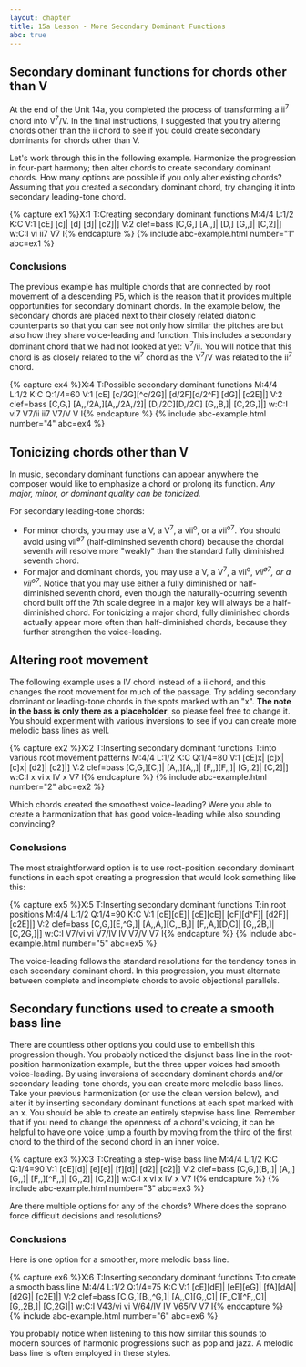 ```yaml
---
layout: chapter
title: 15a Lesson - More Secondary Dominant Functions
abc: true
---
```


## Secondary dominant functions for chords other than V

At the end of the Unit 14a, you completed the process of transforming a ii<sup>7</sup> chord into V<sup>7</sup>/V. In the final instructions, I suggested that you try altering chords other than the ii chord to see if you could create secondary dominants for chords other than V. 

Let's work through this in the following example. Harmonize the progression in four-part harmony; then alter chords to create secondary dominant chords. How many options are possible if you only alter existing chords? Assuming that you created a secondary dominant chord, try changing it into secondary leading-tone chord.

{% capture ex1 %}X:1
T:Creating secondary dominant functions
M:4/4
L:1/2
K:C
V:1
[cE] [c]| [d] [d]| [c2]|]
V:2 clef=bass
[C,G,] [A,,]| [D,] [G,,]| [C,2]|]
w:C:I vi ii7 V7 I{% endcapture %}
{% include abc-example.html number="1" abc=ex1 %}

### Conclusions

The previous example has multiple chords that are connected by root movement of a descending P5, which is the reason that it provides multiple opportunities for secondary dominant chords. In the example below, the secondary chords are placed next to their closely related diatonic counterparts so that you can see not only how similar the pitches are but also how they share voice-leading and function. This includes a secondary dominant chord that we had not looked at yet: V<sup>7</sup>/ii. You will notice that this chord is as closely related to the vi<sup>7</sup> chord as the V<sup>7</sup>/V was related to the ii<sup>7</sup> chord. 

{% capture ex4 %}X:4
T:Possible secondary dominant functions
M:4/4
L:1/2
K:C
Q:1/4=60
V:1
[cE] [c/2G][^c/2G]| [d/2F][d/2^F] [dG]| [c2E]|]
V:2 clef=bass
[C,G,] [A,,/2A,][A,,/2A,/2]| [D,/2C][D,/2C] [G,,B,]| [C,2G,]|]
w:C:I vi7 V7/ii ii7 V7/V V I{% endcapture %}
{% include abc-example.html number="4" abc=ex4 %}

## Tonicizing chords other than V

In music, secondary dominant functions can appear anywhere the composer would like to emphasize a chord or prolong its function. *Any major, minor, or dominant quality can be tonicized.* 

For secondary leading-tone chords:
- For minor chords, you may use a V, a V<sup>7</sup>, a vii<sup>o</sup>, or a vii<sup>o7</sup>. You should avoid using vii<sup>&oslash;7</sup> (half-diminshed seventh chord) because the chordal seventh will resolve more "weakly" than the standard fully diminished seventh chord.
- For major and dominant chords, you may use a V, a V<sup>7</sup>, a vii<sup>o</sup>, *vii<sup>&oslash;7</sup>, or a vii<sup>o7</sup>*. Notice that you may use either a fully diminished or half-diminished seventh chord, even though the naturally-ocurring seventh chord built off the 7th scale degree in a major key will always be a half-diminished chord. For tonicizing a major chord, fully diminished chords actually appear more often than half-diminished chords, because they further strengthen the voice-leading.

## Altering root movement

The following example uses a IV chord instead of a ii chord, and this changes the root movement for much of the passage. Try adding secondary dominant or leading-tone chords in the spots marked with an "x". **The note in the bass is only there as a placeholder**, so please feel free to change it. You should  experiment with various inversions to see if you can create more melodic bass lines as well.

{% capture ex2 %}X:2
T:Inserting secondary dominant functions 
T:into various root movement patterns
M:4/4
L:1/2
K:C
Q:1/4=80
V:1
[cE]x| [c]x| [c]x| [d2]| [c2]|]
V:2 clef=bass
[C,G,][C,]| [A,,][A,,]| [F,,][F,,]| [G,,2]| [C,2]|]
w:C:I x vi x IV x V7 I{% endcapture %}
{% include abc-example.html number="2" abc=ex2 %}

Which chords created the smoothest voice-leading? Were you able to create a harmonization that has good voice-leading while also sounding convincing?

### Conclusions

The most straightforward option is to use root-position secondary dominant functions in each spot creating a progression that would look something like this:

{% capture ex5 %}X:5
T:Inserting secondary dominant functions 
T:in root positions
M:4/4
L:1/2
Q:1/4=90
K:C
V:1
[cE][dE]| [cE][cE]| [cF][d^F]| [d2F]| [c2E]|]
V:2 clef=bass
[C,G,][E,^G,]| [A,,A,][C,_B,]| [F,,A,][D,C]| [G,,2B,]| [C,2G,]|]
w:C:I V7/vi vi V7/IV IV V7/V V7 I{% endcapture %}
{% include abc-example.html number="5" abc=ex5 %}

The voice-leading follows the standard resolutions for the tendency tones in each secondary dominant chord. In this progression, you must alternate between complete and incomplete chords to avoid objectional parallels.

## Secondary functions used to create a smooth bass line

There are countless other options you could use to embellish this progression though. You probably noticed the disjunct bass line in the root-position harmonization example, but the three upper voices had smooth voice-leading. By using inversions of secondary dominant chords and/or secondary leading-tone chords, you can create more melodic bass lines. Take your previous harmonization (or use the clean version below), and alter it by inserting secondary dominant functions at each spot marked with an x. You should be able to create an entirely stepwise bass line. Remember that if you need to change the openness of a chord's voicing, it can be helpful to have one voice jump a fourth by moving from the third of the first chord to the third of the second chord in an inner voice.

{% capture ex3 %}X:3
T:Creating a step-wise bass line
M:4/4
L:1/2
K:C
Q:1/4=90
V:1
[cE][d]| [e][e]| [f][d]| [d2]| [c2]|]
V:2 clef=bass
[C,G,][B,,]| [A,,][G,,]| [F,,][^F,,]| [G,,2]| [C,2]|]
w:C:I x vi x IV x V7 I{% endcapture %}
{% include abc-example.html number="3" abc=ex3 %}

Are there multiple options for any of the chords? Where does the soprano force difficult decisions and resolutions?

### Conclusions

Here is one option for a smoother, more melodic bass line. 

{% capture ex6 %}X:6
T:Inserting secondary dominant functions 
T:to create a smooth bass line
M:4/4
L:1/2
Q:1/4=75
K:C
V:1
[cE][dE]| [eE][eG]| [fA][dA]| [d2G]| [c2E]|]
V:2 clef=bass
[C,G,][B,,^G,]| [A,,C][G,,C]| [F,,C][^F,,C]| [G,,2B,]| [C,2G]|]
w:C:I V43/vi vi V/64/IV IV V65/V V7 I{% endcapture %}
{% include abc-example.html number="6" abc=ex6 %}

You probably notice when listening to this how similar this sounds to modern sources of harmonic progressions such as pop and jazz. A melodic bass line is often employed in these styles.


